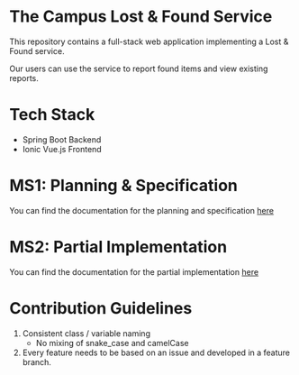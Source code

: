 # The Campus Lost & Found Service

This repository contains a full-stack web application implementing a Lost & Found service.

Our users can use the service to report found items and view existing reports.

# Tech Stack

- Spring Boot Backend
- Ionic Vue.js Frontend

# MS1: Planning & Specification

You can find the documentation for the planning and specification [here](documentation/planning_and_specification.md)

# MS2: Partial Implementation

You can find the documentation for the partial implementation [here](documentation/partial_implementation.md)

# Contribution Guidelines

1. Consistent class / variable naming
   - No mixing of snake_case and camelCase
2. Every feature needs to be based on an issue and developed in a feature branch.


